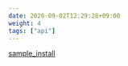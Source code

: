 ```yaml
---
date: 2020-09-02T12:29:28+09:00
weight: 4
tags: ["api"]
---
```


[sample_install](/api/sample/sample_install)

